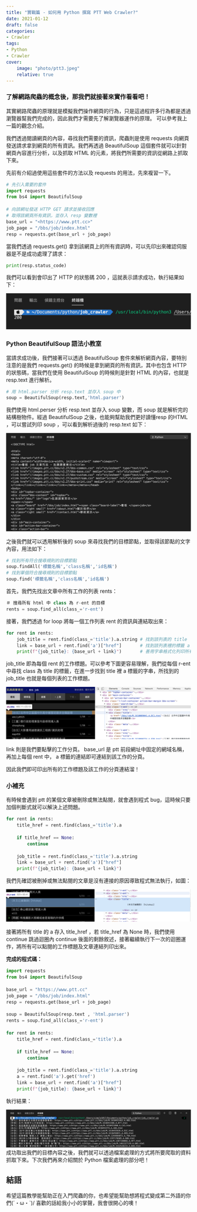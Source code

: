 ```yaml
---
title: "實戰篇 - 如何用 Python 撰寫 PTT Web Crawler?"
date: 2021-01-12
draft: false
categories: 
- Crawler
tags:
- Python
- Crawler
cover:
    image: "photo/ptt3.jpeg"
    relative: true
---
```


### 了解網路爬蟲的概念後，那我們就接著來實作看看吧！

<!--more-->


其實網路爬蟲的原理就是模擬我們操作網頁的行為，只是這過程許多行為都是透過瀏覽器幫我們完成的，因此我們才需要先了解瀏覽器運作的原理。
可以參考我上一篇的觀念介紹。

我們透過閱讀網頁的內容，尋找我們需要的資訊，爬蟲則是使用 requests 向網頁發送請求拿到網頁的所有資訊。我們再透過 BeautifulSoup 這個套件就可以針對網頁內容進行分析，以及抓取 HTML 的元素，將我們所需要的資訊從網路上抓取下來。

先前有介紹過使用這些套件的方法以及 requests 的用法，先來複習一下。

```python
# 先引入需要的套件
import requests
from bs4 import BeautifulSoup

# 向該網址發送 HTTP GET 請求並接收回應
# 取得該網頁所有資訊，並存入 resp 變數裡
base_url = "<https://www.ptt.cc>"
job_page = "/bbs/job/index.html" 
resp = requests.get(base_url + job_page)
```

當我們透過 requests.get() 拿到該網頁上的所有資訊時，可以先印出來確認伺服器是不是成功處理了請求：

```python
print(resp.status_code)
```

我們可以看到會印出了 HTTP 的狀態碼 200 ，這就表示請求成功，執行結果如下：

![](photo/ptt4.png)



### Python BeautifulSoup 語法小教室

當請求成功後，我們接著可以透過 BeautifulSoup 套件來解析網頁內容，要特別注意的是我們 requests.get() 的時候是拿到網頁的所有資訊，其中也包含 HTTP 的狀態碼，當我們在使用 BeautifulSoup 的時候則是針對 HTML 的內容，也就是 resp.text 進行解析。

```python
# 用 html.parser 分析 resp.text 並存入 soup 中
soup = BeautifulSoup(resp.text,'html.parser')
```

我們使用 html.perser 分析 resp.text 並存入 soup 變數，而 soup 就是解析完的結構樹物件。經過 BeautifulSoup 之後，也能夠幫助我們更好讀懂resp 的HTML ，可以嘗試列印 soup ，可以看到解析過後的 resp.text 如下：

![](photo/ptt5.png)

之後我們就可以透用解析後的 soup 來尋找我們的目標節點，並取得該節點的文字內容，用法如下：

```python
# 找到所有符合搜尋規則的目標節點
soup.findAll('標籤名稱','class名稱','id名稱')
# 找到單個符合搜尋規則的目標節點
soup.find('標籤名稱','class名稱','id名稱')
```

首先，我們先找出文章中所有工作的列表 rents：

```python
＃ 搜尋所有 html 中 class 為 r-ent 的目標
rents = soup.find_all(class_='r-ent')
```

接著，我們透過 for loop 將每一個工作列表 rent 的資訊與連結取出來：

```python
for rent in rents:                             
    job_title = rent.find(class_='title').a.string # 找到該列表的 title
    link = base_url + rent.find('a')["href"]       # 找到該列表裡的標籤 a 的分頁連結
    print(f"{job_title}: {base_url + link}")       # 善用字串格式化列印所有 title 與 link
```

job_title 即為每個 rent 的工作標題。可以參考下圖更容易理解，我們從每個 r-ent 中尋找 class 為 title 的標籤，在進一步找到 title 裡 a 標籤的字串，所找到的 job_title 也就是每個列表的工作標題。

![](photo/ptt6.png)

link 則是我們要點擊的工作分頁。 base_url 是 ptt 前段網址中固定的網域名稱，再加上每個 rent 中， a 標籤的連結即可連結到該工作的分頁。

因此我們即可印出所有的工作標題及該工作的分頁連結溜！

### 小補充

有時候會遇到 ptt 的某個文章被刪除或無法點閱，就會遇到程式 bug，這時候只要加個判斷式就可以解決上述問題。

```python
for rent in rents:
    title_href = rent.find(class_='title').a
    
    if title_href == None:
        continue
        
    job_title = rent.find(class_='title').a.string
    link = base_url + rent.find('a')["href"]
    print(f"{job_title}: {base_url + link}")
```

我們先確認被刪掉或無法點閱的文章是沒有連接的原因導致程式無法執行，如圖：

![](photo/ptt7.png)

接著將所有 title 的 a 存入 title_href ，若 title_href 為 None 時，我們使用 continue 跳過迴圈內 continue 後面的剩餘敘述，接著繼續執行下一次的迴圈運作，將所有可以點閱的工作標題及文章連結列印出來。

**完成的程式碼：**

```python
import requests
from bs4 import BeautifulSoup

base_url = "https://www.ptt.cc"
job_page = "/bbs/job/index.html"
resp = requests.get(base_url + job_page)

soup = BeautifulSoup(resp.text , 'html.parser')
rents = soup.find_all(class_='r-ent')

for rent in rents:
    title_href = rent.find(class_='title').a
    
    if title_href == None:
        continue
        
    job_title = rent.find(class_='title').a.string
    a = rent.find('a').get('href')
    link = base_url + rent.find('a')["href"]
    print(f"{job_title}: {base_url + link}")
```

執行結果：

![](photo/ptt8.png)
成功取出我們的目標內容之後，我們就可以透過檔案處理的方式將所要爬取的資料抓取下來。下次我們再來介紹關於 Python 檔案處理的部分吧！

## 結語

希望這篇教學能幫助正在入門爬蟲的你，也希望能幫助想將程式變成第二外語的你們(´・ω・`)/ 喜歡的話給我小小的掌聲，我會很開心的噢！